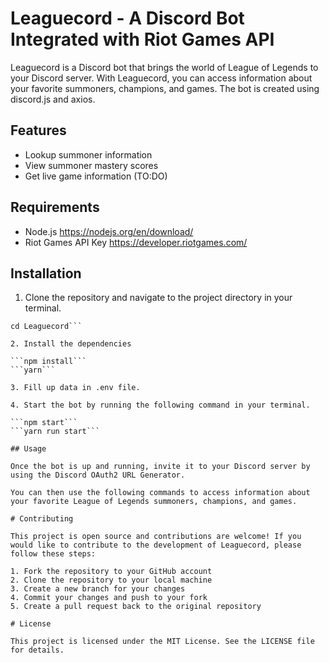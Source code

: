 # Leaguecord - A Discord Bot Integrated with Riot Games API

Leaguecord is a Discord bot that brings the world of League of Legends to your Discord server. With Leaguecord, you can access information about your favorite summoners, champions, and games. The bot is created using discord.js and axios.

## Features

-   Lookup summoner information
-   View summoner mastery scores
-   Get live game information (TO:DO)

## Requirements

-   Node.js https://nodejs.org/en/download/
-   Riot Games API Key https://developer.riotgames.com/

## Installation

1. Clone the repository and navigate to the project directory in your terminal.

````git clone https://github.com/glooobal/Leaguecord.git
cd Leaguecord```

2. Install the dependencies

```npm install```
```yarn```

3. Fill up data in .env file.

4. Start the bot by running the following command in your terminal.

```npm start```
```yarn run start```

## Usage

Once the bot is up and running, invite it to your Discord server by using the Discord OAuth2 URL Generator.

You can then use the following commands to access information about your favorite League of Legends summoners, champions, and games.

# Contributing

This project is open source and contributions are welcome! If you would like to contribute to the development of Leaguecord, please follow these steps:

1. Fork the repository to your GitHub account
2. Clone the repository to your local machine
3. Create a new branch for your changes
4. Commit your changes and push to your fork
5. Create a pull request back to the original repository

# License

This project is licensed under the MIT License. See the LICENSE file for details.
````
